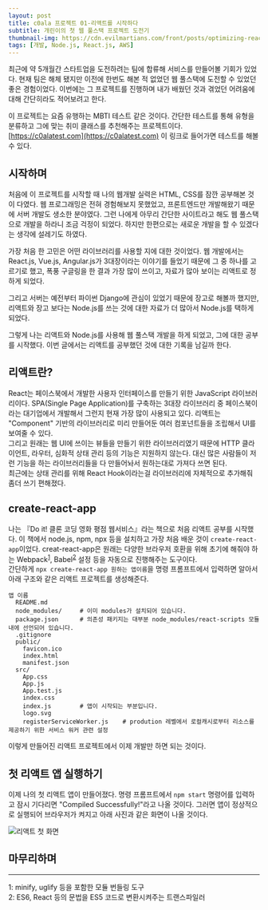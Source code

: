 ```yaml
---
layout: post
title: c0ala 프로젝트 01-리액트를 시작하다 
subtitle: 개린이의 첫 웹 풀스택 프로젝트 도전기
thumbnail-img: https://cdn.evilmartians.com/front/posts/optimizing-react-virtual-dom-explained/cover-a1d5b40.png
tags: [개발, Node.js, React.js, AWS]
---
```


최근에 약 5개월간 스타트업을 도전하려는 팀에 합류해 서비스를 만들어볼 기회가 있었다. 현재 팀은 해체 됐지만 
이전에 한번도 해본 적 없었던 웹 풀스택에 도전할 수 있었던 좋은 경험이었다. 이번에는 그 프로젝트를 진행하며
내가 배웠던 것과 겪었던 어려움에 대해 간단히라도 적어보려고 한다.  

이 프로젝트는 요즘 유행하는 MBTI 테스트 같은 것이다. 간단한 테스트를 통해 유형을 분류하고 그에 맞는 취미 클래스를
추천해주는 프로젝트이다.  
[https://c0alatest.com](https://c0alatest.com) 이 링크로 들어가면 테스트를 해볼 수 있다.  

## 시작하며

처음에 이 프로젝트를 시작할 때 나의 웹개발 실력은 HTML, CSS를 잠깐 공부해본 것이 다였다. 웹 프로그래밍은 전혀 
경험해보지 못했었고, 프론트엔드만 개발해왔기 때문에 서버 개발도 생소한 분야였다. 그런 나에게 아무리 간단한 사이트라고
해도 웹 풀스택으로 개발을 하라니 조금 걱정이 되었다. 하지만 한편으로는 새로운 개발을 할 수 있겠다는 생각에 설레기도 하였다.  

가장 처음 한 고민은 어떤 라이브러리를 사용할 지에 대한 것이었다. 웹 개발에서는 React.js, Vue.js, Angular.js가 3대장이라는 
이야기를 들었기 때문에 그 중 하나를 고르기로 했고, 폭풍 구글링을 한 결과 가장 많이 쓰이고, 자료가 많아 보이는 리액트로 정하게 되었다.  

그리고 서버는 예전부터 파이썬 Django에 관심이 있었기 때문에 장고로 해볼까 했지만, 리액트와 장고 보다는 Node.js를 쓰는 것에 대한
자료가 더 많아서 Node.js를 택하게 되었다.  

그렇게 나는 리액트와 Node.js를 사용해 웹 풀스택 개발을 하게 되었고, 그에 대한 공부를 시작했다. 이번 글에서는 리액트를 공부했던
것에 대한 기록을 남길까 한다.

## 리액트란?

React는 페이스북에서 개발한 사용자 인터페이스를 만들기 위한 JavaScript 라이브러리이다. SPA(Single Page Application)를 구축하는
3대장 라이브러리 중 페이스북이라는 대기업에서 개발해서 그런지 현재 가장 많이 사용되고 있다. 리액트는 "Component" 기반의 라이브러리로
미리 만들어둔 여러 컴포넌트들을 조립해서 UI를 보여줄 수 있다.  
그리고 원래는 웹 UI에 쓰이는 뷰들을 만들기 위한 라이브러리였기 때문에 HTTP 클라이언트, 라우터, 심화적 상태 관리 등의 기능은 지원하지
않는다. 대신 많은 사람들이 저런 기능을 하는 라이브러리들을 다 만들어놔서 원하는대로 가져다 쓰면 된다.  
최근에는 상태 관리를 위해 React Hook이라는걸 라이브러리에 자체적으로 추가해줘 좀더 쓰기 편해졌다.

## create-react-app

나는 『Do it! 클론 코딩 영화 평점 웹서비스』라는 책으로 처음 리액트 공부를 시작했다. 이 책에서 node.js, npm, npx 등을 설치하고 가장 
처음 배운 것이 `create-react-app`이었다. creat-react-app은 원래는 다양한 브라우저 호환을 위해 초기에 해줘야 하는 Webpack<sup>[1](#footnote_1)</sup>,
Babel<sup>[2](#footnote_2)</sup> 설정 등을 자동으로 진행해주는 도구이다.  
간단하게 `npx create-react-app 원하는 앱이름`을 명령 프롬프트에서 입력하면 알아서 아래 구조와 같은 리액트 프로젝트를 생성해준다.

```
앱 이름  
  README.md
  node_modules/     # 이미 modules가 설치되어 있습니다.
  package.json      # 의존성 패키지는 대부분 node_modules/react-scripts 모듈내에 선언되어 있습니다.
  .gitignore
  public/
    favicon.ico
    index.html
    manifest.json
  src/
    App.css
    App.js
    App.test.js
    index.css
    index.js        # 앱이 시작되는 부분입니다.
    logo.svg
    registerServiceWorker.js    # prodution 레벨에서 로컬캐시로부터 리소스를 제공하기 위한 서비스 워커 관련 설정
 ```
 이렇게 만들어진 리액트 프로젝트에서 이제 개발만 하면 되는 것이다.
 
 ## 첫 리액트 앱 실행하기
 
 이제 나의 첫 리액트 앱이 만들어졌다. 명령 프롬프트에서 `npm start` 명령어를 입력하고 잠시 기다리면 "Compiled Successfully!"라고
 나올 것이다. 그러면 앱이 정상적으로 실행되어 브라우저가 켜지고 아래 사진과 같은 화면이 나올 것이다.
 
 ![리액트 첫 화면](https://code.visualstudio.com/assets/docs/nodejs/reactjs/welcome-to-react.png)
 
 ## 마무리하며
 
 
---
<a name="footnote_1">1</a>: minify, uglify 등을 포함한 모듈 번들링 도구  
<a name="footnote_2">2</a>: ES6, React 등의 문법을 ES5 코드로 변환시켜주는 트랜스파일러
